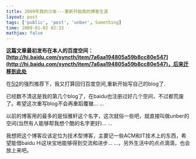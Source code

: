 ```yaml
---
title: 2009年我的沙发---重新开始我的博客生涯
layout: post
tags: ['public', 'post', 'unber', Something]
time: 2009-01-02 02:33
mathjax: false
---
```

<b>这篇文章最初发布在本人的百度空间：[http://hi.baidu.com/syncth/item/7a6aa194805a59b8cc80e547](http://hi.baidu.com/syncth/item/7a6aa194805a59b8cc80e547)，后来迁移到此处</b>

<p> 在<a href="http://hi.baidu.com/5l2_">5l2</a>的强烈推荐下，我又打算回归百度空间,重新开始写自己的blog了.</p> <p>已经数不清这是我的第几个blog了，在baidu也注册过好几个空间，不过都荒废了。希望这次重写blog不会再重蹈覆辙... ...</p><p>以前的博客用的最多的是恒雅轩这个名字，这次就俗一些吧，就直接叫做unber的空间(当然有人能够帮我想个酷的名字更好)... ...</p><p>我想把这个博客应该定位为技术型博客，主要记一些ACM和IT技术上的东西，希望能借baidu Hi这块宝地能够得到交流和进步... ...，另外生活中的点点滴滴，也会放上来吧。</p>
